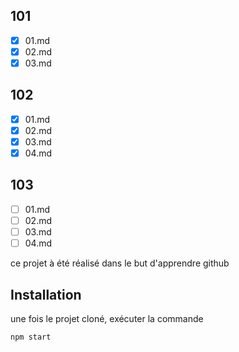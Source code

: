 ## 101
- [x] 01.md
- [x] 02.md
- [x] 03.md

## 102
- [x] 01.md
- [x] 02.md
- [x] 03.md
- [x] 04.md

## 103
- [ ] 01.md
- [ ] 02.md
- [ ] 03.md
- [ ] 04.md

ce projet à été réalisé dans le but d'apprendre github

## Installation

une fois le projet cloné, exécuter la commande

```bash
npm start
```